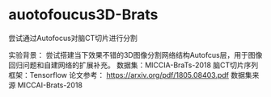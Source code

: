 # auotofoucus3D-Brats
尝试通过Autofocus对脑CT切片进行分割

实验背景：
尝试搭建当下效果不错的3D图像分割网络结构Autofcus层，用于图像回归问题和自建网络的扩展补充。
数据集：MICCIA-BraTs-2018 脑CT切片序列
框架：Tensorflow 
论文参考：
https://arxiv.org/pdf/1805.08403.pdf
数据集来源
MICCAI-Brats-2018
